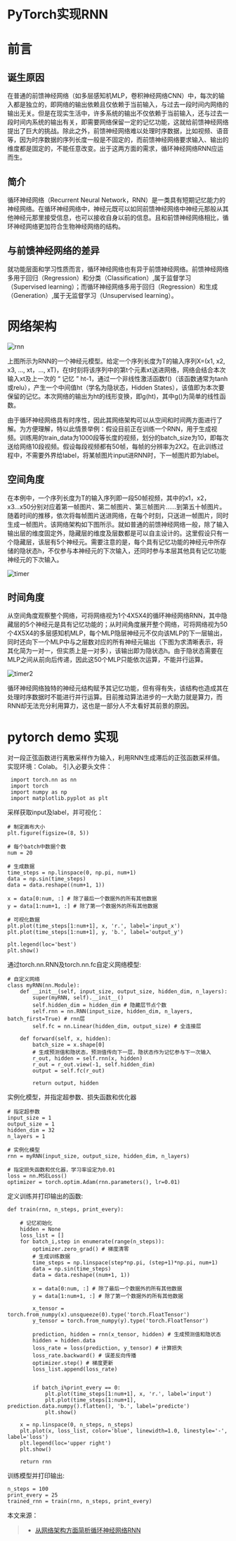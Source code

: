 # PyTorch实现RNN



# 前言

## 诞生原因

在普通的前馈神经网络（如多层感知机MLP，卷积神经网络CNN）中，每次的输入都是独立的，即网络的输出依赖且仅依赖于当前输入，与过去一段时间内网络的输出无关。但是在现实生活中，许多系统的输出不仅依赖于当前输入，还与过去一段时间内系统的输出有关，即需要网络保留一定的记忆功能，这就给前馈神经网络提出了巨大的挑战。除此之外，前馈神经网络难以处理时序数据，比如视频、语音等，因为时序数据的序列长度一般是不固定的，而前馈神经网络要求输入、输出的维度都是固定的，不能任意改变。出于这两方面的需求，循环神经网络RNN应运而生。

##  简介

循环神经网络（Recurrent Neural Network，RNN）是一类具有短期记忆能力的神经网络。在循环神经网络中，神经元既可以如同前馈神经网络中神经元那般从其他神经元那里接受信息，也可以接收自身以前的信息。且和前馈神经网络相比，循环神经网络更加符合生物神经网络的结构。

## 与前馈神经网络的差异

就功能层面和学习性质而言，循环神经网络也有异于前馈神经网络。前馈神经网络多用于回归（Regression）和分类（Classification）,属于监督学习（Supervised learning）；而循环神经网络多用于回归（Regression）和生成（Generation）,属于无监督学习（Unsupervised learning）。

# 网络架构

![rnn](https://static.flyai.com/rnn.png)

上图所示为RNN的一个神经元模型。给定一个序列长度为T的输入序列X=(x1, x2, x3, ..., xt，..., xT)，在t时刻将该序列中的第t个元素xt送进网络，网络会结合本次输入xt及上一次的 “ 记忆 ” ht-1，通过一个非线性激活函数f()（该函数通常为tanh或relu），产生一个中间值ht（学名为隐状态，Hidden States），该值即为本次要保留的记忆。本次网络的输出为ht的线形变换，即g(ht)，其中g()为简单的线性函数。

由于循环神经网络具有时序性，因此其网络架构可以从空间和时间两方面进行了解。为方便理解，特以此情景举例：假设目前正在训练一个RNN，用于生成视频。训练用的train_data为1000段等长度的视频，划分的batch_size为10，即每次送给网络10段视频。假设每段视频都有50帧，每帧的分辨率为2X2。在此训练过程中，不需要外界给label，将某帧图片input进RNN时，下一帧图片即为label。

## 空间角度

在本例中，一个序列长度为T的输入序列即一段50帧视频，其中的x1，x2，x3...x50分别对应着第一帧图片、第二帧图片、第三帧图片......到第五十帧图片。随着时间的推移，依次将每帧图片送进网络，在每个时刻，只送进一帧图片，同时生成一帧图片。该网络架构如下图所示。就如普通的前馈神经网络一般，除了输入输出层的维度固定外，隐藏层的维度及层数都是可以自主设计的。这里假设只有一个隐藏层，该层有5个神经元。需要注意的是，每个具有记忆功能的神经元中所存储的隐状态h，不仅参与本神经元的下次输入，还同时参与本层其他具有记忆功能神经元的下次输入。

![timer](https://static.flyai.com/timer.png)

## 时间角度

从空间角度观察整个网络，可将网络视为1个4X5X4的循环神经网络RNN，其中隐藏层的5个神经元是具有记忆功能的；从时间角度展开整个网络，可将网络视为50个4X5X4的多层感知机MLP，每个MLP隐层神经元不仅向该MLP的下一层输出，同时还向下一个MLP中与之层数对应的所有神经元输出（下图为求清晰表示，将其化简为一对一，但实质上是一对多），该输出即为隐状态h。由于隐状态需要在MLP之间从前向后传递，因此这50个MLP只能依次运算，不能并行运算。

![timer2](https://static.flyai.com/timer2.png)

循环神经网络独特的神经元结构赋予其记忆功能，但有得有失，该结构也造成其在处理时序数据时不能进行并行运算。目前推动算法进步的一大助力就是算力，而RNN却无法充分利用算力，这也是一部分人不太看好其前景的原因。

# pytorch demo 实现

对一段正弦函数进行离散采样作为输入，利用RNN生成滞后的正弦函数采样值。实现环境：Colab。
引入必要头文件：

```python?linenums
 import torch.nn as nn
 import torch
 import numpy as np
 import matplotlib.pyplot as plt
```

采样获取input及label，并可视化：

```python?linenums
# 制定画布大小
plt.figure(figsize=(8, 5))

# 每个batch中数据个数
num = 20

# 生成数据
time_steps = np.linspace(0, np.pi, num+1)
data = np.sin(time_steps)
data = data.reshape((num+1, 1))

x = data[0:num, :] # 除了最后一个数据外的所有其他数据
y = data[1:num+1, :] # 除了第一个数据外的所有其他数据

# 可视化数据
plt.plot(time_steps[1:num+1], x, 'r.', label='input_x')
plt.plot(time_steps[1:num+1], y, 'b.', label='output_y')

plt.legend(loc='best')
plt.show()
```

通过torch.nn.RNN及torch.nn.fc自定义网络模型:

```python?linenums
# 自定义网络
class myRNN(nn.Module):
    def __init__(self, input_size, output_size, hidden_dim, n_layers):
        super(myRNN, self).__init__()
        self.hidden_dim = hidden_dim # 隐藏层节点个数
        self.rnn = nn.RNN(input_size, hidden_dim, n_layers, batch_first=True) # rnn层
        self.fc = nn.Linear(hidden_dim, output_size) # 全连接层
        
    def forward(self, x, hidden):
        batch_size = x.shape[0]
        # 生成预测值和隐状态，预测值传向下一层，隐状态作为记忆参与下一次输入
        r_out, hidden = self.rnn(x, hidden)       
        r_out = r_out.view(-1, self.hidden_dim)       
        output = self.fc(r_out)
        
        return output, hidden
```

实例化模型，并指定超参数、损失函数和优化器

```python?linenums
# 指定超参数
input_size = 1
output_size = 1
hidden_dim = 32
n_layers = 1

# 实例化模型
rnn = myRNN(input_size, output_size, hidden_dim, n_layers)

# 指定损失函数和优化器，学习率设定为0.01
loss = nn.MSELoss()
optimizer = torch.optim.Adam(rnn.parameters(), lr=0.01)
```

定义训练并打印输出的函数:

```python?linenums
def train(rnn, n_steps, print_every):
    
    # 记忆初始化
    hidden = None
    loss_list = []
    for batch_i,step in enumerate(range(n_steps)):
        optimizer.zero_grad() # 梯度清零
        # 生成训练数据
        time_steps = np.linspace(step*np.pi, (step+1)*np.pi, num+1)
        data = np.sin(time_steps)
        data = data.reshape((num+1, 1))

        x = data[0:num, :] # 除了最后一个数据外的所有其他数据
        y = data[1:num+1, :] # 除了第一个数据外的所有其他数据
        
        x_tensor = torch.from_numpy(x).unsqueeze(0).type('torch.FloatTensor')
        y_tensor = torch.from_numpy(y).type('torch.FloatTensor')
        
        prediction, hidden = rnn(x_tensor, hidden) # 生成预测值和隐状态       
        hidden = hidden.data        
        loss_rate = loss(prediction, y_tensor) # 计算损失
        loss_rate.backward() # 误差反向传播        
        optimizer.step() # 梯度更新
        loss_list.append(loss_rate)

        
        if batch_i%print_every == 0:
            plt.plot(time_steps[1:num+1], x, 'r.', label='input')
            plt.plot(time_steps[1:num+1], prediction.data.numpy().flatten(), 'b.', label='predicte')
            plt.show()  
    
    x = np.linspace(0, n_steps, n_steps)
    plt.plot(x, loss_list, color='blue', linewidth=1.0, linestyle='-', label='loss')
    plt.legend(loc='upper right')
    plt.show()
        
    return rnn
```

训练模型并打印输出:

```python?linenums
n_steps = 100
print_every = 25
trained_rnn = train(rnn, n_steps, print_every)
```



本文来源：

> * [从网络架构方面简析循环神经网络RNN](https://www.cnblogs.com/HL-space/p/10874708.html)
